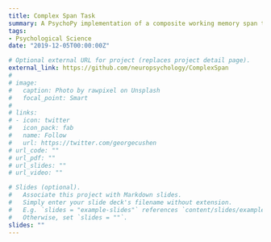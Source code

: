 ```yaml
---
title: Complex Span Task
summary: A PsychoPy implementation of a composite working memory span task.
tags:
- Psychological Science
date: "2019-12-05T00:00:00Z"

# Optional external URL for project (replaces project detail page).
external_link: https://github.com/neuropsychology/ComplexSpan
# 
# image:
#   caption: Photo by rawpixel on Unsplash
#   focal_point: Smart
# 
# links:
# - icon: twitter
#   icon_pack: fab
#   name: Follow
#   url: https://twitter.com/georgecushen
# url_code: ""
# url_pdf: ""
# url_slides: ""
# url_video: ""

# Slides (optional).
#   Associate this project with Markdown slides.
#   Simply enter your slide deck's filename without extension.
#   E.g. `slides = "example-slides"` references `content/slides/example-slides.md`.
#   Otherwise, set `slides = ""`.
slides: ""
---
```

